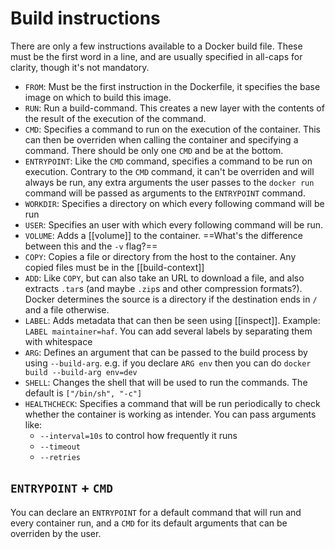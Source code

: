 # Build instructions
There are only a few instructions available to a Docker build file. These must be the first word in a line, and are usually specified in all-caps for clarity, though it's not mandatory.

* `FROM`: Must be the first instruction in the Dockerfile, it specifies the base image on which to build this image.
* `RUN`: Run a build-command. This creates a new layer with the contents of the result of the execution of the command.
* `CMD`: Specifies a command to run on the execution of the container. This can then be overriden when calling the container and specifying a command. There should be only one `CMD` and be at the bottom.
* `ENTRYPOINT`: Like the `CMD` command, specifies a command to be run on execution. Contrary to the `CMD` command, it can't be overriden and will always be run, any extra arguments the user passes to the `docker run` command will be passed as arguments to the `ENTRYPOINT` command.
* `WORKDIR`: Specifies a directory on which every following command will be run
* `USER`: Specifies an user with which every following command will be run.
* `VOLUME`: Adds a [[volume]] to the container. ==What's the difference between this and the `-v` flag?==
* `COPY`: Copies a file or directory from the host to the container. Any copied files must be in the [[build-context]]
* `ADD`: Like `COPY`, but can also take an URL to download a file, and also extracts `.tar`s (and maybe `.zip`s and other compression formats?). Docker determines the source is a directory if the destination ends in `/` and a file otherwise.
* `LABEL`: Adds metadata that can then be seen using [[inspect]]. Example: `LABEL maintainer=haf`. You can add several labels by separating them with whitespace
* `ARG`: Defines an argument that can be passed to the build process by using `--build-arg`. e.g. if you declare `ARG env` then you can do `docker build --build-arg env=dev`
* `SHELL`: Changes the shell that will be used to run the commands. The default is `["/bin/sh", "-c"]`
* `HEALTHCHECK`: Specifies a command that will be run periodically to check whether the container is working as intender. You can pass arguments like:
  * `--interval=10s` to control how frequently it runs
  * `--timeout`
  * `--retries`


## `ENTRYPOINT` + `CMD`
You can declare an `ENTRYPOINT` for a default command that will run and every container run, and a `CMD` for its default arguments that can be overriden by the user.
